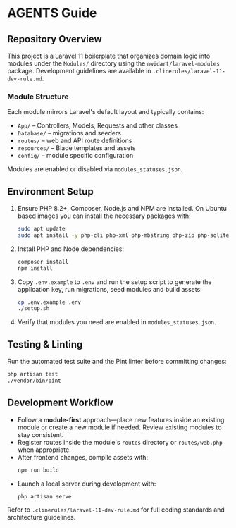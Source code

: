 # AGENTS Guide

## Repository Overview
This project is a Laravel 11 boilerplate that organizes domain logic into modules under the `Modules/` directory using the `nwidart/laravel-modules` package. Development guidelines are available in `.clinerules/laravel-11-dev-rule.md`.

### Module Structure
Each module mirrors Laravel's default layout and typically contains:

- `App/` – Controllers, Models, Requests and other classes
- `Database/` – migrations and seeders
- `routes/` – web and API route definitions
- `resources/` – Blade templates and assets
- `config/` – module specific configuration

Modules are enabled or disabled via `modules_statuses.json`.

## Environment Setup
1. Ensure PHP 8.2+, Composer, Node.js and NPM are installed. On Ubuntu based images you can install the necessary packages with:
   ```bash
   sudo apt update
   sudo apt install -y php-cli php-xml php-mbstring php-zip php-sqlite3 composer npm
   ```
2. Install PHP and Node dependencies:
   ```bash
   composer install
   npm install
   ```
3. Copy `.env.example` to `.env` and run the setup script to generate the application key, run migrations, seed modules and build assets:
   ```bash
   cp .env.example .env
   ./setup.sh
   ```
4. Verify that modules you need are enabled in `modules_statuses.json`.

## Testing & Linting
Run the automated test suite and the Pint linter before committing changes:
```bash
php artisan test
./vendor/bin/pint
```

## Development Workflow
* Follow a **module-first** approach—place new features inside an existing module or create a new module if needed. Review existing modules to stay consistent.
* Register routes inside the module's `routes` directory or `routes/web.php` when appropriate.
* After frontend changes, compile assets with:
  ```bash
  npm run build
  ```
* Launch a local server during development with:
  ```bash
  php artisan serve
  ```

Refer to `.clinerules/laravel-11-dev-rule.md` for full coding standards and architecture guidelines.
